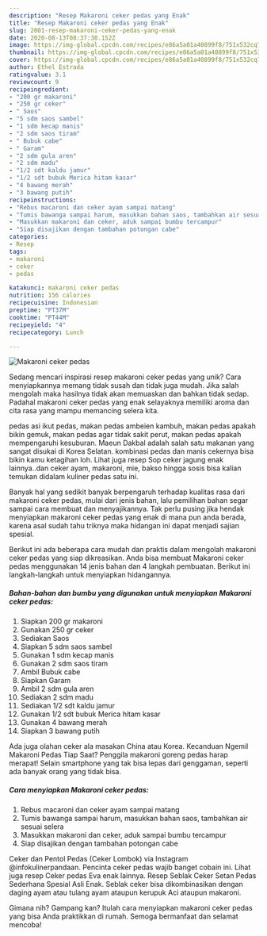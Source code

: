```yaml
---
description: "Resep Makaroni ceker pedas yang Enak"
title: "Resep Makaroni ceker pedas yang Enak"
slug: 2001-resep-makaroni-ceker-pedas-yang-enak
date: 2020-08-13T08:37:38.152Z
image: https://img-global.cpcdn.com/recipes/e86a5a01a40899f8/751x532cq70/makaroni-ceker-pedas-foto-resep-utama.jpg
thumbnail: https://img-global.cpcdn.com/recipes/e86a5a01a40899f8/751x532cq70/makaroni-ceker-pedas-foto-resep-utama.jpg
cover: https://img-global.cpcdn.com/recipes/e86a5a01a40899f8/751x532cq70/makaroni-ceker-pedas-foto-resep-utama.jpg
author: Ethel Estrada
ratingvalue: 3.1
reviewcount: 9
recipeingredient:
- "200 gr makaroni"
- "250 gr ceker"
- " Saos"
- "5 sdm saos sambel"
- "1 sdm kecap manis"
- "2 sdm saos tiram"
- " Bubuk cabe"
- " Garam"
- "2 sdm gula aren"
- "2 sdm madu"
- "1/2 sdt kaldu jamur"
- "1/2 sdt bubuk Merica hitam kasar"
- "4 bawang merah"
- "3 bawang putih"
recipeinstructions:
- "Rebus macaroni dan ceker ayam sampai matang"
- "Tumis bawanga sampai harum, masukkan bahan saos, tambahkan air sesuai selera"
- "Masukkan makaroni dan ceker, aduk sampai bumbu tercampur"
- "Siap disajikan dengan tambahan potongan cabe"
categories:
- Resep
tags:
- makaroni
- ceker
- pedas

katakunci: makaroni ceker pedas 
nutrition: 156 calories
recipecuisine: Indonesian
preptime: "PT37M"
cooktime: "PT44M"
recipeyield: "4"
recipecategory: Lunch

---
```



![Makaroni ceker pedas](https://img-global.cpcdn.com/recipes/e86a5a01a40899f8/751x532cq70/makaroni-ceker-pedas-foto-resep-utama.jpg)

Sedang mencari inspirasi resep makaroni ceker pedas yang unik? Cara menyiapkannya memang tidak susah dan tidak juga mudah. Jika salah mengolah maka hasilnya tidak akan memuaskan dan bahkan tidak sedap. Padahal makaroni ceker pedas yang enak selayaknya memiliki aroma dan cita rasa yang mampu memancing selera kita.

pedas asi ikut pedas, makan pedas ambeien kambuh, makan pedas apakah bikin gemuk, makan pedas agar tidak sakit perut, makan pedas apakah mempengaruhi kesuburan. Maeun Dakbal adalah salah satu makanan yang sangat disukai di Korea Selatan. kombinasi pedas dan manis cekernya bisa bikin kamu ketagihan loh. Lihat juga resep Sop ceker jagung enak lainnya..dan ceker ayam, makaroni, mie, bakso hingga sosis bisa kalian temukan didalam kuliner pedas satu ini.

Banyak hal yang sedikit banyak berpengaruh terhadap kualitas rasa dari makaroni ceker pedas, mulai dari jenis bahan, lalu pemilihan bahan segar sampai cara membuat dan menyajikannya. Tak perlu pusing jika hendak menyiapkan makaroni ceker pedas yang enak di mana pun anda berada, karena asal sudah tahu triknya maka hidangan ini dapat menjadi sajian spesial.


Berikut ini ada beberapa cara mudah dan praktis dalam mengolah makaroni ceker pedas yang siap dikreasikan. Anda bisa membuat Makaroni ceker pedas menggunakan 14 jenis bahan dan 4 langkah pembuatan. Berikut ini langkah-langkah untuk menyiapkan hidangannya.

<!--inarticleads1-->

##### Bahan-bahan dan bumbu yang digunakan untuk menyiapkan Makaroni ceker pedas:

1. Siapkan 200 gr makaroni
1. Gunakan 250 gr ceker
1. Sediakan  Saos
1. Siapkan 5 sdm saos sambel
1. Gunakan 1 sdm kecap manis
1. Gunakan 2 sdm saos tiram
1. Ambil  Bubuk cabe
1. Siapkan  Garam
1. Ambil 2 sdm gula aren
1. Sediakan 2 sdm madu
1. Sediakan 1/2 sdt kaldu jamur
1. Gunakan 1/2 sdt bubuk Merica hitam kasar
1. Gunakan 4 bawang merah
1. Siapkan 3 bawang putih


Ada juga olahan ceker ala masakan China atau Korea. Kecanduan Ngemil Makaroni Pedas Tiap Saat? Penggila makaroni goreng pedas harap merapat! Selain smartphone yang tak bisa lepas dari genggaman, seperti ada banyak orang yang tidak bisa. 

<!--inarticleads2-->

##### Cara menyiapkan Makaroni ceker pedas:

1. Rebus macaroni dan ceker ayam sampai matang
1. Tumis bawanga sampai harum, masukkan bahan saos, tambahkan air sesuai selera
1. Masukkan makaroni dan ceker, aduk sampai bumbu tercampur
1. Siap disajikan dengan tambahan potongan cabe


Ceker dan Pentol Pedas (Ceker Lombok) via Instagram @infokulinerpandaan. Pencinta ceker pedas wajib banget cobain ini. Lihat juga resep Ceker pedas Eva enak lainnya. Resep Seblak Ceker Setan Pedas Sederhana Spesial Asli Enak. Seblak ceker bisa dikombinasikan dengan daging ayam atau tulang ayam ataupun kerupuk Aci ataupun makaroni. 

Gimana nih? Gampang kan? Itulah cara menyiapkan makaroni ceker pedas yang bisa Anda praktikkan di rumah. Semoga bermanfaat dan selamat mencoba!
